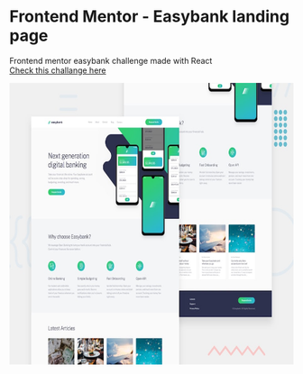 # Frontend Mentor - Easybank landing page
Frontend mentor easybank challenge made with React  
[Check this challange here](https://www.frontendmentor.io/challenges/easybank-landing-page-WaUhkoDN)  





<img src="https://github.com/Jaco020/FrontendMentor-Easybank-reactBuild/blob/master/src/images/desktop-preview.jpg" height="500" alt="Easybank preview">  
